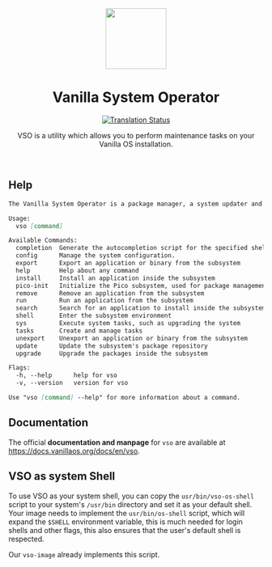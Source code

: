 <div align="center">
  <img src="vso-logo.svg" height="120">
  <h1 align="center">Vanilla System Operator</h1>
	
[![Translation Status][weblate-image]][weblate-url]

[weblate-url]: https://hosted.weblate.org/engage/vanilla-os/
[weblate-image]: https://hosted.weblate.org/widget/vanilla-os/vanilla-system-operator/svg-badge.svg
 
  <p align="center">VSO is a utility which allows you to perform maintenance tasks on your Vanilla OS installation.</p>
</div>

<br/>

## Help

```md
The Vanilla System Operator is a package manager, a system updater and a task automator.

Usage:
  vso [command]

Available Commands:
  completion  Generate the autocompletion script for the specified shell
  config      Manage the system configuration.
  export      Export an application or binary from the subsystem
  help        Help about any command
  install     Install an application inside the subsystem
  pico-init   Initialize the Pico subsystem, used for package management
  remove      Remove an application from the subsystem
  run         Run an application from the subsystem
  search      Search for an application to install inside the subsystem
  shell       Enter the subsystem environment
  sys         Execute system tasks, such as upgrading the system
  tasks       Create and manage tasks
  unexport    Unexport an application or binary from the subsystem
  update      Update the subsystem's package repository
  upgrade     Upgrade the packages inside the subsystem

Flags:
  -h, --help      help for vso
  -v, --version   version for vso

Use "vso [command] --help" for more information about a command.
```

## Documentation

The official **documentation and manpage** for `vso` are available at <https://docs.vanillaos.org/docs/en/vso>.

## VSO as system Shell

To use VSO as your system shell, you can copy the `usr/bin/vso-os-shell` script
to your system's `/usr/bin` directory and set it as your default shell. Your
image needs to implement the `usr/bin/os-shell` script, which will expand the
`$SHELL` environment variable, this is much needed for login shells and other
flags, this also ensures that the user's default shell is respected.

Our `vso-image` already implements this script.

